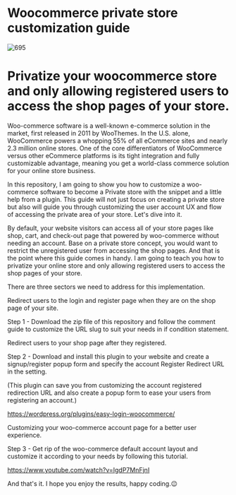 # Woocommerce private store customization guide


![695](https://user-images.githubusercontent.com/23055114/90263832-c88cb200-de82-11ea-96b2-f6df10372a15.jpg)


# Privatize your woocommerce store and only allowing registered users to access the shop pages of your store.

Woo-commerce software is a well-known e-commerce solution in the market, first released in 2011 by WooThemes. In the U.S. alone, WooCommerce powers a whopping 55% of all eCommerce sites and nearly 2.3 million online stores. One of the core differentiators of WooCommerce versus other eCommerce platforms is its tight integration and fully customizable advantage, meaning you get a world-class commerce solution for your online store business.

In this repository, I am going to show you how to customize a woo-commerce software to become a Private store with the snippet and a little help from a plugin. This guide will not just focus on creating a private store but also will guide you through customizing the user account UX and flow of accessing the private area of your store. Let's dive into it.

By default, your website visitors can access all of your store pages like shop, cart, and check-out page that powered by woo-commerce without needing an account. Base on a private store concept, you would want to restrict the unregistered user from accessing the shop pages. And that is the point where this guide comes in handy. I am going to teach you how to privatize your online store and only allowing registered users to access the shop pages of your store.

There are three sectors we need to address for this implementation.

Redirect users to the login and register page when they are on the shop page of your site.

Step 1 - Download the zip file of this repository and follow the comment guide to customize the URL slug to suit your needs in if condition statement.

Redirect users to your shop page after they registered.

Step 2 - Download and install this plugin to your website and create a  signup/register popup form and specify the account Register Redirect URL in the setting. 

(This plugin can save you from customizing the account registered redirection URL and also create a popup form to ease your users from registering an account.)

https://wordpress.org/plugins/easy-login-woocommerce/

Customizing your woo-commerce account page for a better user experience.

Step 3 - Get rip of the woo-commerce default account layout and customize it according to your needs by following this tutorial.

https://www.youtube.com/watch?v=IgdP7MnFjnI

And that's it. I hope you enjoy the results, happy coding.😉
